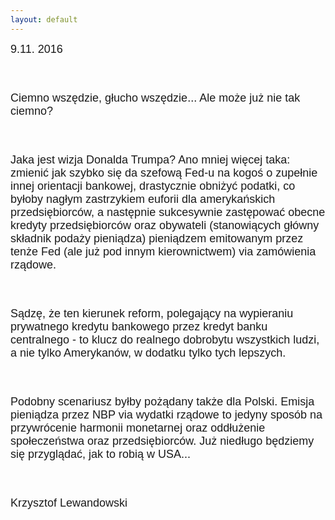 ```yaml
---
layout: default
---
```


<!--232-->
<p style="margin: 0px 0px 18px; font-size: 18px; font-family: Helvetica;">9.11. 2016</p><p style="margin: 0px 0px 18px; font-size: 18px; font-family: Helvetica;"><br></p><p style="margin: 0px 0px 18px; font-size: 18px; font-family: Helvetica;">Ciemno wszędzie, głucho wszędzie... Ale może już nie tak ciemno?&nbsp;</p>
<p style="margin: 0px 0px 18px; font-size: 18px; font-family: Helvetica;"><br></p>
<p style="margin: 0px 0px 18px; font-size: 18px; font-family: Helvetica;">Jaka jest wizja Donalda Trumpa? Ano mniej więcej taka: zmienić jak szybko się da szefową Fed-u na kogoś o zupełnie innej orientacji bankowej, drastycznie obniżyć podatki, co byłoby nagłym zastrzykiem euforii dla amerykańskich przedsiębiorców, a następnie sukcesywnie zastępować obecne kredyty przedsiębiorców oraz obywateli (stanowiących główny składnik podaży pieniądza) pieniądzem emitowanym przez tenże Fed (ale już pod innym kierownictwem) via zamówienia rządowe.&nbsp;</p>
<p style="margin: 0px 0px 18px; font-size: 18px; font-family: Helvetica;"><br></p>
<p style="margin: 0px 0px 18px; font-size: 18px; font-family: Helvetica;">Sądzę, że ten kierunek reform, polegający na wypieraniu prywatnego kredytu bankowego przez kredyt banku centralnego - to klucz do realnego dobrobytu wszystkich ludzi, a nie tylko Amerykanów, w dodatku tylko tych lepszych.</p>
<p style="margin: 0px 0px 18px; font-size: 18px; font-family: Helvetica;"><br></p>
<p style="margin: 0px 0px 18px; font-size: 18px; font-family: Helvetica;">Podobny scenariusz byłby pożądany także dla Polski. Emisja pieniądza przez NBP via wydatki rządowe to jedyny sposób na przywrócenie harmonii monetarnej oraz oddłużenie społeczeństwa oraz przedsiębiorców. Już niedługo będziemy się przyglądać, jak to robią w USA...</p><p style="margin: 0px 0px 18px; font-size: 18px; font-family: Helvetica;"><br></p><p style="margin: 0px 0px 18px; font-size: 18px; font-family: Helvetica;">Krzysztof Lewandowski</p>